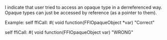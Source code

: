 I indicate that user tried to access an opaque type in a derreferenced way.Opaque types can just be accessed by reference (as a pointer to them). Example:self ffiCall: #( void function(FFIOpaqueObject  *var)  "Correct"self ffiCall: #( void function(FFIOpaqueObject  var)  "WRONG"